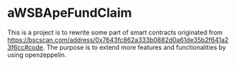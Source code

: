 # aWSBApeFundClaim
This is a project is to rewrite some part of smart contracts originated from https://bscscan.com/address/0x7643fc862a333b0882d0a61de35b2f641a23f6cc#code.  The purpose is to extend more features and functionalities by using openzeppelin.
